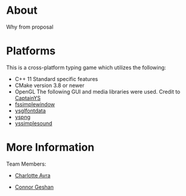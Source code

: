 # **About**

Why from proposal

# **Platforms**

This is a cross-platform typing game which utilizes the following:
   - C++ 11 Standard specific features
   - CMake version 3.8 or newer
   - OpenGL 
The following GUI and media libraries were used. Credit to [CaptainYS](https://github.com/captainys)
   - [fssimplewindow](https://github.com/captainys/public/tree/master/src/fssimplewindow)
   - [ysglfontdata]()
   - [yspng]()
   - [yssimplesound](https://github.com/captainys/public/tree/master/src/yssimplesound)
   

# **More Information**
Team Members: 

   - [Charlotte Avra](https://www.linkedin.com/in/charlotteavra/)

   - [Connor Geshan](cgeshan.github.io)   
